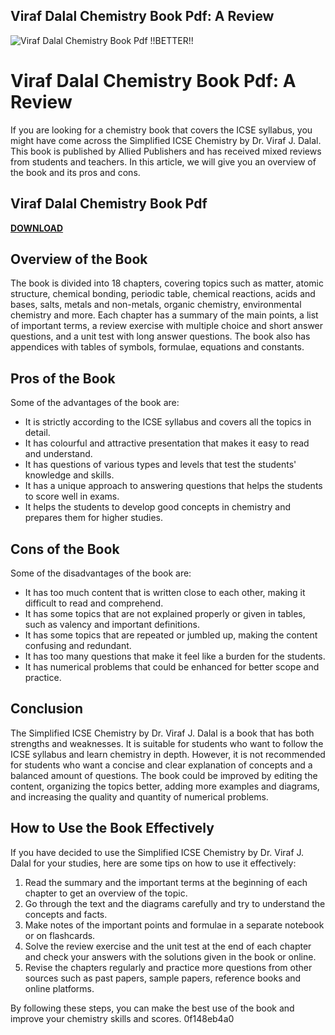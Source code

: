 ## Viraf Dalal Chemistry Book Pdf: A Review

 
![Viraf Dalal Chemistry Book Pdf !!BETTER!!](https://i1.sndcdn.com/artworks-20R7WHhE7rjMC7NA-ztcgIg-t240x240.jpg)

 
# Viraf Dalal Chemistry Book Pdf: A Review
 
If you are looking for a chemistry book that covers the ICSE syllabus, you might have come across the Simplified ICSE Chemistry by Dr. Viraf J. Dalal. This book is published by Allied Publishers and has received mixed reviews from students and teachers. In this article, we will give you an overview of the book and its pros and cons.
 
## Viraf Dalal Chemistry Book Pdf


[**DOWNLOAD**](https://searchdisvipas.blogspot.com/?download=2tKHdr)

 
## Overview of the Book
 
The book is divided into 18 chapters, covering topics such as matter, atomic structure, chemical bonding, periodic table, chemical reactions, acids and bases, salts, metals and non-metals, organic chemistry, environmental chemistry and more. Each chapter has a summary of the main points, a list of important terms, a review exercise with multiple choice and short answer questions, and a unit test with long answer questions. The book also has appendices with tables of symbols, formulae, equations and constants.
 
## Pros of the Book
 
Some of the advantages of the book are:
 
- It is strictly according to the ICSE syllabus and covers all the topics in detail.
- It has colourful and attractive presentation that makes it easy to read and understand.
- It has questions of various types and levels that test the students' knowledge and skills.
- It has a unique approach to answering questions that helps the students to score well in exams.
- It helps the students to develop good concepts in chemistry and prepares them for higher studies.

## Cons of the Book
 
Some of the disadvantages of the book are:

- It has too much content that is written close to each other, making it difficult to read and comprehend.
- It has some topics that are not explained properly or given in tables, such as valency and important definitions.
- It has some topics that are repeated or jumbled up, making the content confusing and redundant.
- It has too many questions that make it feel like a burden for the students.
- It has numerical problems that could be enhanced for better scope and practice.

## Conclusion
 
The Simplified ICSE Chemistry by Dr. Viraf J. Dalal is a book that has both strengths and weaknesses. It is suitable for students who want to follow the ICSE syllabus and learn chemistry in depth. However, it is not recommended for students who want a concise and clear explanation of concepts and a balanced amount of questions. The book could be improved by editing the content, organizing the topics better, adding more examples and diagrams, and increasing the quality and quantity of numerical problems.

## How to Use the Book Effectively
 
If you have decided to use the Simplified ICSE Chemistry by Dr. Viraf J. Dalal for your studies, here are some tips on how to use it effectively:

1. Read the summary and the important terms at the beginning of each chapter to get an overview of the topic.
2. Go through the text and the diagrams carefully and try to understand the concepts and facts.
3. Make notes of the important points and formulae in a separate notebook or on flashcards.
4. Solve the review exercise and the unit test at the end of each chapter and check your answers with the solutions given in the book or online.
5. Revise the chapters regularly and practice more questions from other sources such as past papers, sample papers, reference books and online platforms.

By following these steps, you can make the best use of the book and improve your chemistry skills and scores.
 0f148eb4a0
